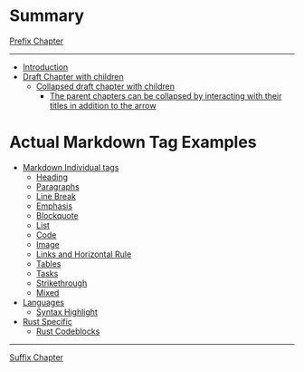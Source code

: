 # Summary

[Prefix Chapter](prefix.md)

---

- [Introduction](README.md)
- [Draft Chapter with children]()
  - [Collapsed draft chapter with children]()
    - [The parent chapters can be collapsed by interacting with their titles in addition to the arrow]()

# Actual Markdown Tag Examples

- [Markdown Individual tags](individual/README.md)
  - [Heading](individual/heading.md)
  - [Paragraphs](individual/paragraph.md)
  - [Line Break](individual/linebreak.md)
  - [Emphasis](individual/emphasis.md)
  - [Blockquote](individual/blockquote.md)
  - [List](individual/list.md)
  - [Code](individual/code.md)
  - [Image](individual/image.md)
  - [Links and Horizontal Rule](individual/link_hr.md)
  - [Tables](individual/table.md)
  - [Tasks](individual/task.md)
  - [Strikethrough](individual/strikethrough.md)
  - [Mixed](individual/mixed.md)
- [Languages](languages/README.md)
  - [Syntax Highlight](languages/highlight.md)
- [Rust Specific](rust/README.md)
  - [Rust Codeblocks](rust/rust_codeblock.md)

---

[Suffix Chapter](suffix.md)
